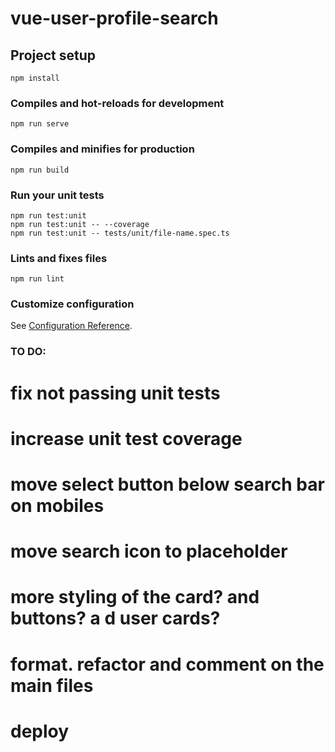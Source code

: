 # vue-user-profile-search

## Project setup
```
npm install
```

### Compiles and hot-reloads for development
```
npm run serve
```

### Compiles and minifies for production
```
npm run build
```

### Run your unit tests
```
npm run test:unit
npm run test:unit -- --coverage
npm run test:unit -- tests/unit/file-name.spec.ts

```

### Lints and fixes files
```
npm run lint
```

### Customize configuration
See [Configuration Reference](https://cli.vuejs.org/config/).

### TO DO: 
 

# fix not passing unit tests 

# increase unit test coverage
# move select button below search bar on mobiles

# move search icon to placeholder

# more styling of the card? and buttons? a d user cards?

# format. refactor and comment on the main files

# deploy




